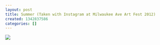 ```yaml
---
layout: post
title: Summer (Taken with Instagram at Milwaukee Ave Art Fest 2012)
created: 1342837586
categories: []
---
```

<img src="http://24.media.tumblr.com/tumblr_m7ho43A9G11rsr8w3o1_500.jpg"/><br/><br/>
